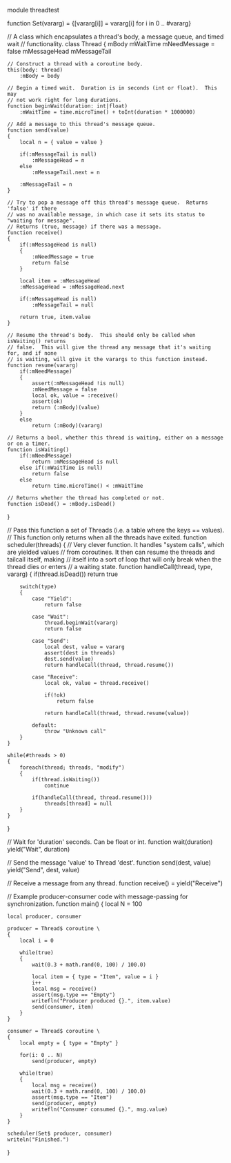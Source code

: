 module threadtest

function Set(vararg) = {[vararg[i]] = vararg[i] for i in 0 .. #vararg}

// A class which encapsulates a thread's body, a message queue, and timed wait
// functionality.
class Thread
{
	mBody
	mWaitTime
	mNeedMessage = false
	mMessageHead
	mMessageTail

	// Construct a thread with a coroutine body.
	this(body: thread)
		:mBody = body

	// Begin a timed wait.  Duration is in seconds (int or float).  This may
	// not work right for long durations.
	function beginWait(duration: int|float)
		:mWaitTime = time.microTime() + toInt(duration * 1000000)

	// Add a message to this thread's message queue.
	function send(value)
	{
		local n = { value = value }

		if(:mMessageTail is null)
			:mMessageHead = n
		else
			:mMessageTail.next = n

		:mMessageTail = n
	}

	// Try to pop a message off this thread's message queue.  Returns 'false' if there
	// was no available message, in which case it sets its status to "waiting for message".
	// Returns (true, message) if there was a message.
	function receive()
	{
		if(:mMessageHead is null)
		{
			:mNeedMessage = true
			return false
		}

		local item = :mMessageHead
		:mMessageHead = :mMessageHead.next

		if(:mMessageHead is null)
			:mMessageTail = null

		return true, item.value
	}

	// Resume the thread's body.  This should only be called when isWaiting() returns
	// false.  This will give the thread any message that it's waiting for, and if none
	// is waiting, will give it the varargs to this function instead.
	function resume(vararg)
		if(:mNeedMessage)
		{
			assert(:mMessageHead !is null)
			:mNeedMessage = false
			local ok, value = :receive()
			assert(ok)
			return (:mBody)(value)
		}
		else
			return (:mBody)(vararg)

	// Returns a bool, whether this thread is waiting, either on a message or on a timer.
	function isWaiting()
		if(:mNeedMessage)
			return :mMessageHead is null
		else if(:mWaitTime is null)
			return false
		else
			return time.microTime() < :mWaitTime

	// Returns whether the thread has completed or not.
	function isDead() = :mBody.isDead()
}

// Pass this function a set of Threads (i.e. a table where the keys == values).
// This function only returns when all the threads have exited.
function scheduler(threads)
{
	// Very clever function.  It handles "system calls", which are yielded values
	// from coroutines.  It then can resume the threads and tailcall itself, making
	// itself into a sort of loop that will only break when the thread dies or enters
	// a waiting state.
	function handleCall(thread, type, vararg)
	{
		if(thread.isDead())
			return true

		switch(type)
		{
			case "Yield":
				return false

			case "Wait":
				thread.beginWait(vararg)
				return false

			case "Send":
				local dest, value = vararg
				assert(dest in threads)
				dest.send(value)
				return handleCall(thread, thread.resume())

			case "Receive":
				local ok, value = thread.receive()

				if(!ok)
					return false

				return handleCall(thread, thread.resume(value))

			default:
				throw "Unknown call"
		}
	}

	while(#threads > 0)
	{
		foreach(thread; threads, "modify")
		{
			if(thread.isWaiting())
				continue

			if(handleCall(thread, thread.resume()))
				threads[thread] = null
		}
	}
}

// Wait for 'duration' seconds.  Can be float or int.
function wait(duration)
	yield("Wait", duration)

// Send the message 'value' to Thread 'dest'.
function send(dest, value)
	yield("Send", dest, value)

// Receive a message from any thread.
function receive() = yield("Receive")

// Example producer-consumer code with message-passing for synchronization.
function main()
{
	local N = 100

	local producer, consumer

	producer = Thread$ coroutine \
	{
		local i = 0

		while(true)
		{
			wait(0.3 + math.rand(0, 100) / 100.0)

			local item = { type = "Item", value = i }
			i++
			local msg = receive()
			assert(msg.type == "Empty")
			writefln("Producer produced {}.", item.value)
			send(consumer, item)
		}
	}

	consumer = Thread$ coroutine \
	{
		local empty = { type = "Empty" }

		for(i: 0 .. N)
			send(producer, empty)

		while(true)
		{
			local msg = receive()
			wait(0.3 + math.rand(0, 100) / 100.0)
			assert(msg.type == "Item")
			send(producer, empty)
			writefln("Consumer consumed {}.", msg.value)
		}
	}

	scheduler(Set$ producer, consumer)
	writeln("Finished.")
}